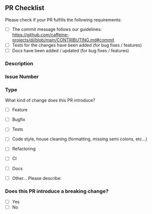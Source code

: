 ## PR Checklist

Please check if your PR fulfills the following requirements:

- [ ] The commit message follows our guidelines: https://github.com/caffeine-projects/di/blob/main/CONTRIBUTING.md#commit
- [ ] Tests for the changes have been added (for bug fixes / features)
- [ ] Docs have been added / updated (for bug fixes / features)

### Description

<!-- Please provide a brief description of your proposed changes -->


### Issue Number

<!-- Provide an issue number, if applicable -->


### Type

What kind of change does this PR introduce?

<!-- Please check the one that applies to this PR using "x". -->

- [ ] Feature
- [ ] Bugfix
- [ ] Tests
- [ ] Code style, house cleaning (formatting, missing semi colons, etc...)
- [ ] Refactoring
- [ ] CI
- [ ] Docs
- [ ] Other... Please describe:


### Does this PR introduce a breaking change? 

- [ ] Yes
- [ ] No

<!-- If this PR contains a breaking change, please describe the impact and migration path for existing applications below. -->
